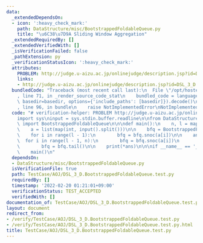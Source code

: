 ```yaml
---
data:
  _extendedDependsOn:
  - icon: ':heavy_check_mark:'
    path: DataStructure/misc/BootstrappedFoldableQueue.py
    title: "\u6C38\u7D9A Sliding Window Aggregation"
  _extendedRequiredBy: []
  _extendedVerifiedWith: []
  _isVerificationFailed: false
  _pathExtension: py
  _verificationStatusIcon: ':heavy_check_mark:'
  attributes:
    PROBLEM: http://judge.u-aizu.ac.jp/onlinejudge/description.jsp?id=DSL_3_D
    links:
    - http://judge.u-aizu.ac.jp/onlinejudge/description.jsp?id=DSL_3_D
  bundledCode: "Traceback (most recent call last):\n  File \"/opt/hostedtoolcache/Python/3.10.6/x64/lib/python3.10/site-packages/onlinejudge_verify/documentation/build.py\"\
    , line 71, in _render_source_code_stat\n    bundled_code = language.bundle(stat.path,\
    \ basedir=basedir, options={'include_paths': [basedir]}).decode()\n  File \"/opt/hostedtoolcache/Python/3.10.6/x64/lib/python3.10/site-packages/onlinejudge_verify/languages/python.py\"\
    , line 96, in bundle\n    raise NotImplementedError\nNotImplementedError\n"
  code: "# verification-helper: PROBLEM http://judge.u-aizu.ac.jp/onlinejudge/description.jsp?id=DSL_3_D\n\
    import sys\ninput = sys.stdin.buffer.readline\n\nfrom DataStructure.misc.BootstrappedFoldableQueue\
    \ import BootstrappedFoldableQueue\n\n\ndef main():\n    n, l = map(int, input().split())\n\
    \    a = list(map(int, input().split()))\n\n    bfq = BootstrappedFoldableQueue(min)\n\
    \    for i in range(l - 1):\n        bfq = bfq.snoc(a[i])\n\n    ans = []\n  \
    \  for i in range(l - 1, n):\n        bfq = bfq.snoc(a[i])\n        ans.append(bfq.all_fold())\n\
    \        bfq = bfq.tail()\n\n    print(*ans)\n\n\nif __name__ == '__main__':\n\
    \    main()\n"
  dependsOn:
  - DataStructure/misc/BootstrappedFoldableQueue.py
  isVerificationFile: true
  path: TestCase/AOJ/DSL_3_D.BootstrappedFoldableQueue.test.py
  requiredBy: []
  timestamp: '2022-02-20 01:21:01+09:00'
  verificationStatus: TEST_ACCEPTED
  verifiedWith: []
documentation_of: TestCase/AOJ/DSL_3_D.BootstrappedFoldableQueue.test.py
layout: document
redirect_from:
- /verify/TestCase/AOJ/DSL_3_D.BootstrappedFoldableQueue.test.py
- /verify/TestCase/AOJ/DSL_3_D.BootstrappedFoldableQueue.test.py.html
title: TestCase/AOJ/DSL_3_D.BootstrappedFoldableQueue.test.py
---
```

